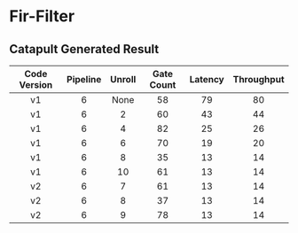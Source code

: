 # Fir-Filter

## Catapult Generated Result

| Code Version | Pipeline | Unroll | Gate Count | Latency | Throughput |
| :----------: | :------: | :----: | :--------: | :-----: | :--------: |
|      v1      |    6     |  None  |     58     |   79    |     80     |
|      v1      |    6     |   2    |     60     |   43    |     44     |
|      v1      |    6     |   4    |     82     |   25    |     26     |
|      v1      |    6     |   6    |     70     |   19    |     20     |
|      v1      |    6     |   8    |     35     |   13    |     14     |
|      v1      |    6     |   10   |     61     |   13    |     14     |
|      v2      |    6     |   7    |     61     |   13    |     14     |
|      v2      |    6     |   8    |     37     |   13    |     14     |
|      v2      |    6     |   9    |     78     |   13    |     14     |


